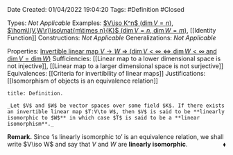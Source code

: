 <br />
<br />

Date Created: 01/04/2022 19:04:20
Tags: #Definition #Closed

Types: _Not Applicable_
Examples: [$V\iso K^n$ ($\dim V=n$)](Linear%20isomorphism%20between%20finite-dim%20vector%20spaces%20and%20tuple%20spaces.md), [$\hom\l(V,W\r)\iso\mat{m\times n}{K}$ ($\dim V=n$, $\dim W=m$)](Linear%20isomorphism%20between%20linear%20maps%20and%20matrices.md), [[Identity Function]]
Constructions: _Not Applicable_
Generalizations: _Not Applicable_

Properties: [Invertible linear map $V\to W$ $\Rightarrow$ ($\dim V<\infty\Leftrightarrow\dim W<\infty$ and $\dim V=\dim W$)](Invertible%20linear%20map%20domain%20finite%20dim.%20iff%20codomain%20equal%20finite%20dim..md)
Sufficiencies: [[Linear map to a lower dimensional space is not injective]], [[Linear map to a larger dimensional space is not surjective]]
Equivalences: [[Criteria for invertibility of linear maps]]
Justifications: [[Isomorphism of objects is an equivalence relation]]

``` ad-Definition
title: Definition.

_Let $V$ and $W$ be vector spaces over some field $K$. If there exists an invertible linear map $T:V\to W$, then $V$ is said to be **linearly isomorphic to $W$** in which case $T$ is said to be a **linear isomorphism**._

```

**Remark.** Since $\textrm{`}$is linearly isomorphic to$\textrm{'}$ is an equivalence relation, we shall write $V\iso W$ and say that $V$ and $W$ are **linearly isomorphic**.<span style="float:right;">$\blacklozenge$</span>
